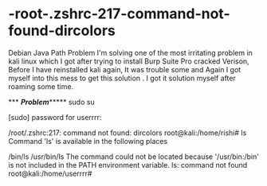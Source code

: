 # -root-.zshrc-217-command-not-found-dircolors

Debian Java Path Problem I'm solving one of the most irritating problem in kali linux which I got after trying to install Burp Suite Pro cracked Verison, Before I have reinstalled kali again, It was trouble some and Again I got myself into this mess to get this solution . I got it solution myself after roaming some time.

***    ***Problem********
sudo su 

[sudo] password for userrrr:

/root/.zshrc:217: command not found: dircolors 
root@kali:/home/rishi# ls Command 'ls' is available in the following places

/bin/ls
/usr/bin/ls The command could not be located because '/usr/bin:/bin' is not included in the PATH environment variable. ls: command not found
root@kali:/home/userrrr#
